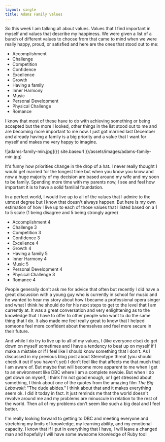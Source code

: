 ```yaml
---
layout: single
title: Adams Family Values
---
```

So this week I am talking all about values. Values that I find important in myself and values that describe my happiness. We were given a list of a bunch of different values to choose from that came to mind when we were really happy, proud, or satisfied and here are the ones that stood out to me:

* Accomplishment
* Challenge
* Competition
* Confidence
* Excellence
* Growth
* Having a family
* Inner Harmony
* Music
* Personal Development
* Physical Challenge
* Romance

I know that most of these have to do with achieving something or being accepted but the more I looked, other things in the list stood out to me and are becoming more important to me now. I just got married last December and already having a family is a big priority and a value that I want for myself and makes me very happy to imagine.

![adams-family-min.jpg]({{ site.baseurl }}/assets/images/adams-family-min.jpg)

It's funny how priorities change in the drop of a hat. I never really thought I would get married for the longest time but when you know you know and now a huge majority of my decision are based around my wife and my soon to be family. Spending more time with my parents now, I see and feel how important it is to have a solid familial foundation.


In a perfect world, I would live up to all of the values that I admire to the utmost degree but I know that doesn't always happen. But here is my own estimation of how I live up to each of those values that I listed based on a 1 to 5 scale (1 being disagree and 5 being strongly agree)

* Accomplishment 4
* Challenge 3
* Competition 3
* Confidence 3
* Excellence 4
* Growth 4
* Having a family 5
* Inner Harmony 4
* Music 5
* Personal Development 4
* Physical Challenge 3
* Romance 4

People generally don't ask me for advice that often but recently I did have a great discussion with a young guy who is currently in school for music and he wanted to hear my story about how I became a professional opera singer and what I think he should do for his next steps to get to the level that I am currently at. It was a great conversation and very enlightening as to the knowledge that I have to offer to other people who want to do the same thing that I do. It also made me feel really great to know that I helped someone feel more confident about themselves and feel more secure in their future.

And while I do try to live up to all of my values, I (like everyone else) do get down on myself sometimes and I have a tendency to beat up on myself if I make a mistake or if I feel like I should know something that I don't. As I discussed in my previous blog post about Stereotype threat (you should check it out if you haven't yet) I don't feel like that affects me that much that I am aware of. But maybe that will become more apparent to me when I get to an environment like DBC where I am a complete newbie. But when I do get down on myself, I think I'm not good enough, or I get stressed about something, I think about one of the quotes from the amazing film *The Big Lebowski*: "The dude abides." I think about that and it makes everything seem ok. I did it today in fact. It just reminds me that the world doesn't revolve around me and my problems are minuscule in relation to the rest of the world. Then all of my problems don't seem like such a big deal and I feel better.

I'm really looking forward to getting to DBC and meeting everyone and stretching my limits of knowledge, my learning ability, and my emotional capacity. I know that if I put in everything that I have, I will leave a changed man and hopefully I will have some awesome knowledge of Ruby too!

